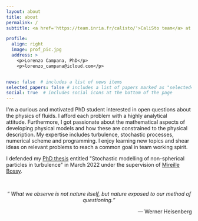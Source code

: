 ```yaml
---
layout: about
title: about
permalink: /
subtitle: <a href='https://team.inria.fr/calisto/'>CaliSto team</a> at <a href='https://www.inria.fr/fr/centre-inria-universite-cote-azur'>Inria Sophia Antipolis - Méditerranée</a>.

profile:
  align: right
  image: prof_pic.jpg
  address: >
    <p>Lorenzo Campana, PhD</p>
    <p>lorenzo_campana@icloud.com</p>


news: false  # includes a list of news items
selected_papers: false # includes a list of papers marked as "selected={true}"
social: true  # includes social icons at the bottom of the page
---
```


I'm a curious and motivated PhD student interested in open questions about the physics of fluids. I afford each problem with a highly analytical  
attitude. Furthermore, I got passionate about the mathematical aspects of developing physical models and how these are constrained to the physical 
description. My expertise includes turbulence, stochastic processes, numerical scheme and programming. I enjoy learning new topics and shear ideas 
on relevant problems to reach a common goal in team working spirit.


I defended my [PhD thesis]({{site.url}}/assets/pdf/PhdThesis_Campana_Lorenzo.pdf) entitled "Stochastic modelling of non-spherical particles in turbulence" in March 2022 
under the supervision of [Mireille Bossy](http://www-sop.inria.fr/members/Mireille.Bossy/).

&nbsp;
&nbsp;
<center>
<cite> <q> What we observe is not nature itself, but nature exposed to our method of questioning.</q> </cite>
  <br>
                <p style="float: right;">&mdash; Werner Heisenberg</p>
<center>



